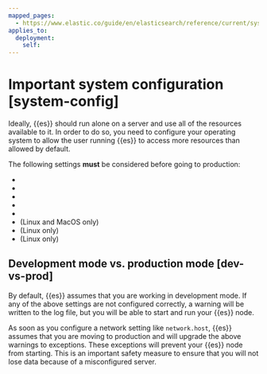 ```yaml
---
mapped_pages:
  - https://www.elastic.co/guide/en/elasticsearch/reference/current/system-config.html
applies_to:
  deployment:
    self:
---
```


# Important system configuration [system-config]

Ideally, {{es}} should run alone on a server and use all of the resources available to it. In order to do so, you need to configure your operating system to allow the user running {{es}} to access more resources than allowed by default.

The following settings **must** be considered before going to production:

* [](setting-system-settings.md)
* [](setup-configuration-memory.md)
* [](vm-max-map-count.md)
* [](max-number-of-threads.md)
* [](networkaddress-cache-ttl.md)
* [](file-descriptors.md) (Linux and MacOS only)
* [](executable-jna-tmpdir.md) (Linux only)
* [](system-config-tcpretries.md) (Linux only)


## Development mode vs. production mode [dev-vs-prod] 

By default, {{es}} assumes that you are working in development mode. If any of the above settings are not configured correctly, a warning will be written to the log file, but you will be able to start and run your {{es}} node.

As soon as you configure a network setting like `network.host`, {{es}} assumes that you are moving to production and will upgrade the above warnings to exceptions. These exceptions will prevent your {{es}} node from starting. This is an important safety measure to ensure that you will not lose data because of a misconfigured server.









